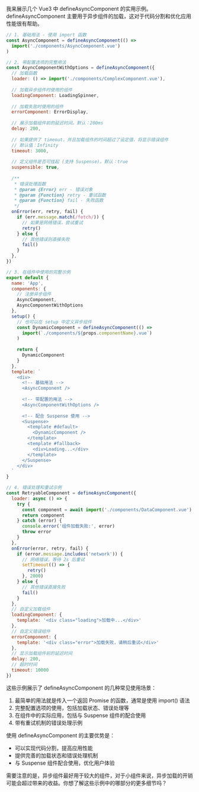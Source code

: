 我来展示几个 Vue3 中 defineAsyncComponent 的实用示例。defineAsyncComponent 主要用于异步组件的加载，这对于代码分割和优化应用性能很有帮助。

```javascript
// 1. 基础用法 - 使用 import 函数
const AsyncComponent = defineAsyncComponent(() =>
  import('./components/AsyncComponent.vue')
)

// 2. 带配置选项的完整用法
const AsyncComponentWithOptions = defineAsyncComponent({
  // 加载函数
  loader: () => import('./components/ComplexComponent.vue'),
  
  // 加载异步组件时使用的组件
  loadingComponent: LoadingSpinner,
  
  // 加载失败时使用的组件
  errorComponent: ErrorDisplay,
  
  // 展示加载组件前的延迟时间。默认：200ms
  delay: 200,
  
  // 如果提供了 timeout，并且加载组件的时间超过了设定值，将显示错误组件
  // 默认值：Infinity
  timeout: 3000,
  
  // 定义组件是否可挂起 (支持 Suspense)。默认：true
  suspensible: true,
  
  /**
   * 错误处理函数
   * @param {Error} err - 错误对象
   * @param {Function} retry - 重试函数
   * @param {Function} fail - 失败函数
   */
  onError(err, retry, fail) {
    if (err.message.match(/fetch/)) {
      // 如果是网络错误，尝试重试
      retry()
    } else {
      // 其他错误则直接失败
      fail()
    }
  },
})

// 3. 在组件中使用的完整示例
export default {
  name: 'App',
  components: {
    // 注册异步组件
    AsyncComponent,
    AsyncComponentWithOptions
  },
  setup() {
    // 也可以在 setup 中定义异步组件
    const DynamicComponent = defineAsyncComponent(() =>
      import(`./components/${props.componentName}.vue`)
    )
    
    return {
      DynamicComponent
    }
  },
  template: `
    <div>
      <!-- 基础用法 -->
      <AsyncComponent />
      
      <!-- 带配置的用法 -->
      <AsyncComponentWithOptions />
      
      <!-- 配合 Suspense 使用 -->
      <Suspense>
        <template #default>
          <DynamicComponent />
        </template>
        <template #fallback>
          <div>Loading...</div>
        </template>
      </Suspense>
    </div>
  `
}

// 4. 错误处理和重试示例
const RetryableComponent = defineAsyncComponent({
  loader: async () => {
    try {
      const component = await import('./components/DataComponent.vue')
      return component
    } catch (error) {
      console.error('组件加载失败:', error)
      throw error
    }
  },
  onError(error, retry, fail) {
    if (error.message.includes('network')) {
      // 网络错误，等待 2s 后重试
      setTimeout(() => {
        retry()
      }, 2000)
    } else {
      // 其他错误直接失败
      fail()
    }
  },
  // 自定义加载组件
  loadingComponent: {
    template: '<div class="loading">加载中...</div>'
  },
  // 自定义错误组件
  errorComponent: {
    template: '<div class="error">加载失败，请稍后重试</div>'
  },
  // 显示加载组件前的延迟时间
  delay: 200,
  // 超时时间
  timeout: 10000
})

```

这些示例展示了 defineAsyncComponent 的几种常见使用场景：

1. 最简单的用法就是传入一个返回 Promise 的函数，通常是使用 import() 语法
2. 完整配置选项的使用，包括加载状态、错误处理等
3. 在组件中的实际应用，包括与 Suspense 组件的配合使用
4. 带有重试机制的错误处理示例

使用 defineAsyncComponent 的主要优势是：
- 可以实现代码分割，提高应用性能
- 提供完善的加载状态和错误处理机制
- 与 Suspense 组件配合使用，优化用户体验

需要注意的是，异步组件最好用于较大的组件，对于小组件来说，异步加载的开销可能会超过带来的收益。你想了解这些示例中的哪部分的更多细节吗？